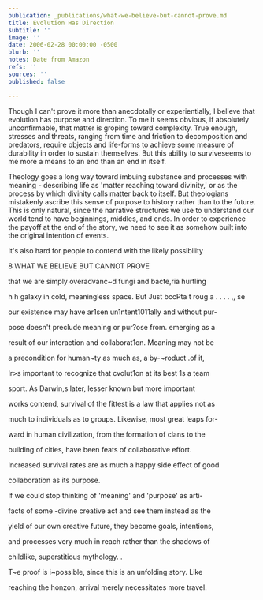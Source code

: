 ```yaml
---
publication: _publications/what-we-believe-but-cannot-prove.md
title: Evolution Has Direction
subtitle: ''
image: ''
date: 2006-02-28 00:00:00 -0500
blurb: ''
notes: Date from Amazon
refs: ''
sources: ''
published: false

---
```

Though I can't prove it more than anecdotally or experientially, I believe that evolution has purpose and direction. To me it seems obvious, if absolutely unconfirmable, that matter is groping toward complexity. True enough, stresses and threats, ranging from time and friction to decomposition and predators, require objects and life-forms to achieve some measure of durability in order to sustain themselves. But this ability to surviveseems to me more a means to an end than an end in itself.

Theology goes a long way toward imbuing substance and processes with meaning - describing life as 'matter reaching toward divinity,' or as the process by which divinity calls matter back to itself. But theologians mistakenly ascribe this sense of purpose to history rather than to the future. This is only natural, since the narrative structures we use to understand our world tend to have beginnings, middles, and ends. In order to experience the payoff at the end of the story, we need to see it as somehow built into the original intention of events.

It's also hard for people to contend with the likely possibility

8 WHAT WE BELIEVE BUT CANNOT PROVE

that we are simply overadvanc\~d fungi and bacte,ria hurtling

h h galaxy in cold, meaningless space. But Just bccPta t roug a . . . . ,, se

our existence may have ar1sen un1ntent1011ally and without pur-

pose doesn't preclude meaning or pur?ose from. emerging as a

result of our interaction and collaborat1on. Meaning may not be

a precondition for human\~ty as much as, a by-\~roduct .of it,

Ir>s important to recognize that cvolut1on at its best 1s a team

sport. As Darwin,s later, lesser known but more important

works contend, survival of the fittest is a law that applies not as

much to individuals as to groups. Likewise, most great leaps for-

ward in human civilization, from the formation of clans to the

building of cities, have been feats of collaborative effort.

Increased survival rates are as much a happy side effect of good

collaboration as its purpose.

If we could stop thinking of 'meaning' and 'purpose' as arti-

facts of some -divine creative act and see them instead as the

yield of our own creative future, they become goals, intentions,

and processes very much in reach rather than the shadows of

childlike, superstitious mythology. .

T\~e proof is i\~possible, since this is an unfolding story. Like

reaching the honzon, arrival merely necessitates more travel.